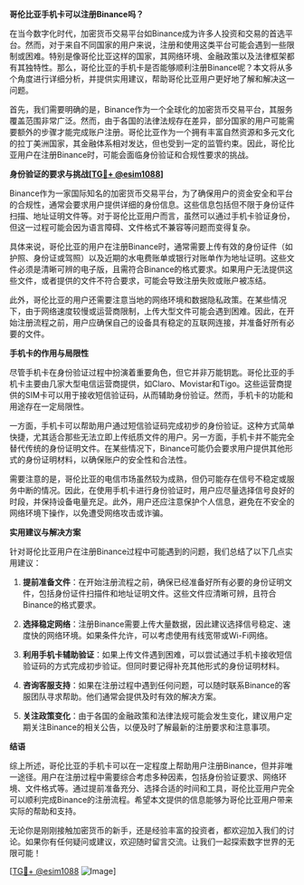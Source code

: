 **哥伦比亚手机卡可以注册Binance吗？**

在当今数字化时代，加密货币交易平台如Binance成为许多人投资和交易的首选平台。然而，对于来自不同国家的用户来说，注册和使用这类平台可能会遇到一些限制或困难。特别是像哥伦比亚这样的国家，其网络环境、金融政策以及法律框架都有其独特性。那么，哥伦比亚的手机卡是否能够顺利注册Binance呢？本文将从多个角度进行详细分析，并提供实用建议，帮助哥伦比亚用户更好地了解和解决这一问题。

首先，我们需要明确的是，Binance作为一个全球化的加密货币交易平台，其服务覆盖范围非常广泛。然而，由于各国的法律法规存在差异，部分国家的用户可能需要额外的步骤才能完成账户注册。哥伦比亚作为一个拥有丰富自然资源和多元文化的拉丁美洲国家，其金融体系相对发达，但也受到一定的监管约束。因此，哥伦比亚用户在注册Binance时，可能会面临身份验证和合规性要求的挑战。

**身份验证的要求与挑战[[TG💪+ @esim1088](https://t.me/s/esim1088)]**

Binance作为一家国际知名的加密货币交易平台，为了确保用户的资金安全和平台的合规性，通常会要求用户提供详细的身份信息。这些信息包括但不限于身份证件扫描、地址证明文件等。对于哥伦比亚用户而言，虽然可以通过手机卡验证身份，但这一过程可能会因为语言障碍、文件格式不兼容等问题而变得复杂。

具体来说，哥伦比亚的用户在注册Binance时，通常需要上传有效的身份证件（如护照、身份证或驾照）以及近期的水电费账单或银行对账单作为地址证明。这些文件必须是清晰可辨的电子版，且需符合Binance的格式要求。如果用户无法提供这些文件，或者提供的文件不符合要求，可能会导致注册失败或账户被冻结。

此外，哥伦比亚的用户还需要注意当地的网络环境和数据隐私政策。在某些情况下，由于网络速度较慢或运营商限制，上传大型文件可能会遇到困难。因此，在开始注册流程之前，用户应确保自己的设备具有稳定的互联网连接，并准备好所有必要的文件。

**手机卡的作用与局限性**

尽管手机卡在身份验证过程中扮演着重要角色，但它并非万能钥匙。哥伦比亚的手机卡主要由几家大型电信运营商提供，如Claro、Movistar和Tigo。这些运营商提供的SIM卡可以用于接收短信验证码，从而辅助身份验证。然而，手机卡的功能和用途存在一定局限性。

一方面，手机卡可以帮助用户通过短信验证码完成初步的身份验证。这种方式简单快捷，尤其适合那些无法立即上传纸质文件的用户。另一方面，手机卡并不能完全替代传统的身份证明文件。在某些情况下，Binance可能仍会要求用户提供其他形式的身份证明材料，以确保账户的安全性和合法性。

需要注意的是，哥伦比亚的电信市场虽然较为成熟，但仍可能存在信号不稳定或服务中断的情况。因此，在使用手机卡进行身份验证时，用户应尽量选择信号良好的时段，并保持设备电量充足。此外，用户还应注意保护个人信息，避免在不安全的网络环境下操作，以免遭受网络攻击或诈骗。

**实用建议与解决方案**

针对哥伦比亚用户在注册Binance过程中可能遇到的问题，我们总结了以下几点实用建议：

1. **提前准备文件**：在开始注册流程之前，确保已经准备好所有必要的身份证明文件，包括身份证件扫描件和地址证明文件。这些文件应清晰可辨，且符合Binance的格式要求。

2. **选择稳定网络**：注册Binance需要上传大量数据，因此建议选择信号稳定、速度快的网络环境。如果条件允许，可以考虑使用有线宽带或Wi-Fi网络。

3. **利用手机卡辅助验证**：如果上传文件遇到困难，可以尝试通过手机卡接收短信验证码的方式完成初步验证。但同时要记得补充其他形式的身份证明材料。

4. **咨询客服支持**：如果在注册过程中遇到任何问题，可以随时联系Binance的客服团队寻求帮助。他们通常会提供及时有效的解决方案。

5. **关注政策变化**：由于各国的金融政策和法律法规可能会发生变化，建议用户定期关注Binance的相关公告，以便及时了解最新的注册要求和注意事项。

**结语**

综上所述，哥伦比亚的手机卡可以在一定程度上帮助用户注册Binance，但并非唯一途径。用户在注册过程中需要综合考虑多种因素，包括身份验证要求、网络环境、文件格式等。通过提前准备充分、选择合适的时间和工具，哥伦比亚用户完全可以顺利完成Binance的注册流程。希望本文提供的信息能够为哥伦比亚用户带来实际的帮助和支持。

无论你是刚刚接触加密货币的新手，还是经验丰富的投资者，都欢迎加入我们的讨论。如果你有任何疑问或建议，欢迎随时留言交流。让我们一起探索数字世界的无限可能！

[[TG💪+ @esim1088](https://t.me/s/esim1088) ![Image](https://i.postimg.cc/4NQfJmqS/Snipaste-2025-05-13-00-14-12.png)]